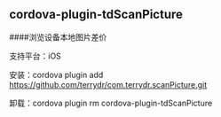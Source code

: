 cordova-plugin-tdScanPicture
--------------------------
####浏览设备本地图片差价

支持平台：iOS 

安装：cordova plugin add https://github.com/terrydr/com.terrydr.scanPicture.git

卸载：cordova plugin rm cordova-plugin-tdScanPicture
